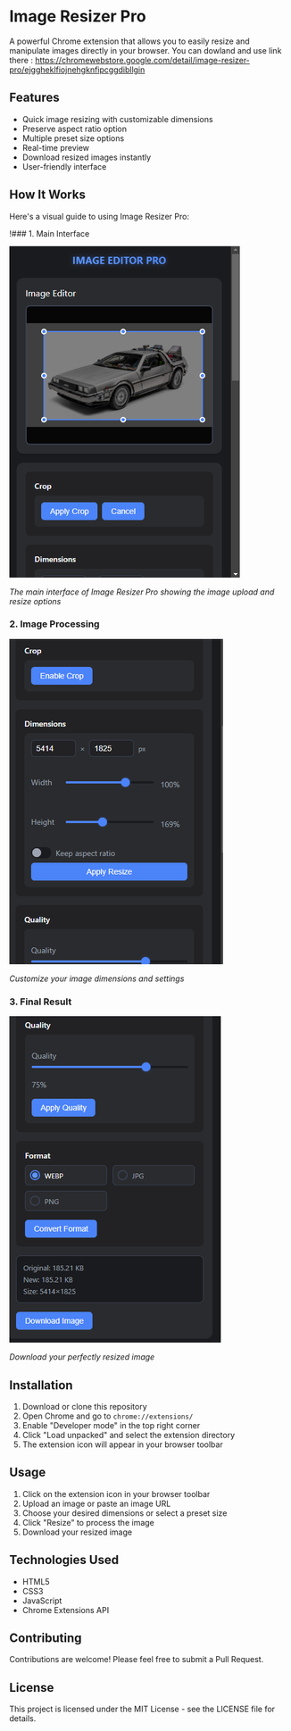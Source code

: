 # Image Resizer Pro

A powerful Chrome extension that allows you to easily resize and manipulate images directly in your browser.
You can dowland and use link there : https://chromewebstore.google.com/detail/image-resizer-pro/ejggheklfiojnehgknfipcggdibllgin

## Features

- Quick image resizing with customizable dimensions
- Preserve aspect ratio option
- Multiple preset size options
- Real-time preview
- Download resized images instantly
- User-friendly interface

## How It Works

Here's a visual guide to using Image Resizer Pro:

!### 1. Main Interface

![Main Interface](./image_reizer_pro/img/img_1.PNG)

*The main interface of Image Resizer Pro showing the image upload and resize options*

### 2. Image Processing

![Image Processing](./image_reizer_pro/img/img_2.PNG)

*Customize your image dimensions and settings*

### 3. Final Result

![Final Result](./image_reizer_pro/img/img_3.PNG)

*Download your perfectly resized image*


## Installation

1. Download or clone this repository
2. Open Chrome and go to `chrome://extensions/`
3. Enable "Developer mode" in the top right corner
4. Click "Load unpacked" and select the extension directory
5. The extension icon will appear in your browser toolbar

## Usage

1. Click on the extension icon in your browser toolbar
2. Upload an image or paste an image URL
3. Choose your desired dimensions or select a preset size
4. Click "Resize" to process the image
5. Download your resized image

## Technologies Used

- HTML5
- CSS3
- JavaScript
- Chrome Extensions API

## Contributing

Contributions are welcome! Please feel free to submit a Pull Request.

## License

This project is licensed under the MIT License - see the LICENSE file for details.
